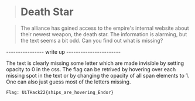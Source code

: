># Death Star

>The alliance has gained access to the empire's internal website about their newest weapon, the death star. The information is alarming, but the text seems a bit odd. Can you find out what is missing?

---------------- write up -----------------------

The text is clearly missing some letter which are made invisible by setting opacity to 0 in the css. The flag can be retrived by hovering over each missing spot in the text or by changing the opacity of all span elements to 1. One can also just guess most of the letters missing. 


```Flag: UiTHack22{ships_are_hovering_Endor}```
